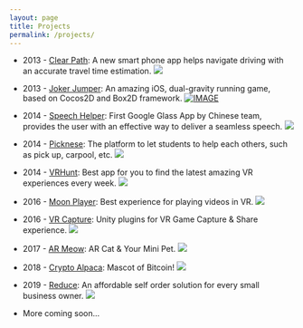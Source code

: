 ```yaml
---
layout: page
title: Projects
permalink: /projects/
---
```


* 2013 - [Clear Path](https://usunyu.com/clearpath/): A new smart phone app helps navigate driving with an accurate travel time estimation.
[![](../public/images/clear_path.jpg)](http://imsc.usc.edu/ClearPathNew/)
* 2013 - [Joker Jumper](https://usunyu.com/jokerjumper/): An amazing iOS, dual-gravity running game, based on Cocos2D and Box2D framework.
[![IMAGE](http://img.youtube.com/vi/trFJsnU8M6Q/maxresdefault.jpg)](http://www.youtube.com/watch?v=trFJsnU8M6Q "Joker Jumper Trailer ")
* 2014 - [Speech Helper](https://scv-slide.appspot.com/): First Google Glass App by Chinese team, provides the user with an effective way to deliver a seamless speech.
[![](../public/images/speach_helper.png)](https://glass.google.com/u/0/glassware/1236080004439488779)
* 2014 - [Picknese](https://picknese.herokuapp.com/): The platform to let students to help each others, such as pick up, carpool, etc.
[![](../public/images/picknese.png)](https://picknese.herokuapp.com/)
* 2014 - [VRHunt](https://play.google.com/store/apps/details?id=com.vrexplorer.vrhunt): Best app for you to find the latest amazing VR experiences every week.
[![](../public/images/vrhunt.png)](http://www.vrapphunt.com/)
* 2016 - [Moon Player](http://www.moonplayerapp.com/): Best experience for playing videos in VR.
[![](../public/images/moon_player.png)](https://www2.oculus.com/experiences/app/945657588886188/)
* 2016 - [VR Capture](https://github.com/RockVR/VRCapture): Unity plugins for VR Game Capture & Share experience.
[![](../public/images/vrcapture.png)](https://www.assetstore.unity3d.com/en/#!/content/75654)
* 2017 - [AR Meow](http://innovis.io/arcat/): AR Cat & Your Mini Pet.
[![](../public/images/armeow.jpg)](https://itunes.apple.com/us/app/meow-ar-cat-your-mini-pet/id1278831491)
* 2018 - [Crypto Alpaca](https://www.cryptoalpaca.pet/register?refer=AgSFvhskSVl7AuXz8XDJi2rFCIhAoTsd): Mascot of Bitcoin!
[![](../public/images/crypto_alpaca.jpeg)](https://www.cryptoalpaca.pet/register?refer=AgSFvhskSVl7AuXz8XDJi2rFCIhAoTsd)
* 2019 - [Reduce](https://reduceus.com/): An affordable self order solution for every small business owner.
[![](../public/images/reduce.jpeg)](https://reduceus.com/)

* More coming soon...
